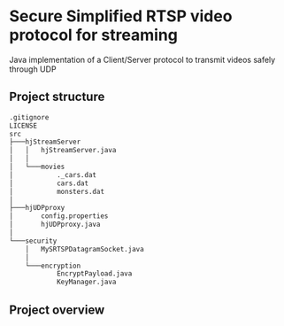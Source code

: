 # Secure Simplified RTSP video protocol for streaming

Java implementation of a Client/Server protocol to transmit videos safely through UDP

## Project structure

```bash
.gitignore
LICENSE
src
├───hjStreamServer
│   │   hjStreamServer.java
│   │
│   └───movies
│           ._cars.dat
│           cars.dat
│           monsters.dat
│
├───hjUDPproxy
│       config.properties
│       hjUDPproxy.java
│
└───security
    │   MySRTSPDatagramSocket.java
    │
    └───encryption
            EncryptPayload.java
            KeyManager.java
```

## Project overview

